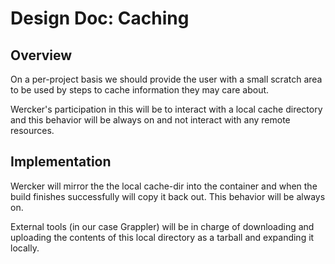 # Design Doc: Caching

## Overview

On a per-project basis we should provide the user with a small scratch area to
be used by steps to cache information they may care about.

Wercker's participation in this will be to interact with a local cache directory and this behavior will be always on and not interact with any remote resources.

## Implementation

Wercker will mirror the the local cache-dir into the container and when the build finishes successfully will copy it back out. This behavior will be always on.

External tools (in our case Grappler) will be in charge of downloading and
uploading the contents of this local directory as a tarball and expanding it
locally.
